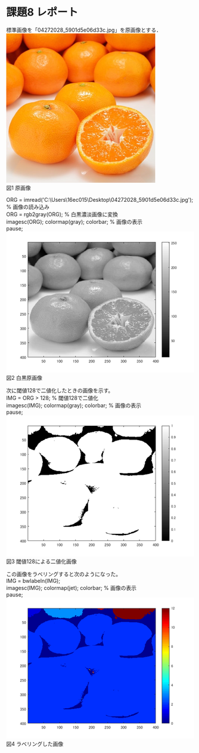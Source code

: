 # 課題8 レポート

標準画像を「04272028_5901d5e06d33c.jpg」を原画像とする．  
![原画像](https://github.com/16ec015/lecture_image_processing/blob/master/%E8%AA%B2%E9%A1%8C8/04272028_5901d5e06d33c.jpg)  
図1 原画像  


ORG = imread('C:\Users\16ec015\Desktop\04272028_5901d5e06d33c.jpg'); % 画像の読み込み  
ORG = rgb2gray(ORG); % 白黒濃淡画像に変換  
imagesc(ORG); colormap(gray); colorbar; % 画像の表示  
pause;  
![原画像](https://github.com/16ec015/lecture_image_processing/blob/master/%E8%AA%B2%E9%A1%8C8/1.png)  
図2 白黒原画像  

次に閾値128で二値化したときの画像を示す。  
IMG = ORG > 128; % 閾値128で二値化  
imagesc(IMG); colormap(gray); colorbar; % 画像の表示  
pause;  
![原画像](https://github.com/16ec015/lecture_image_processing/blob/master/%E8%AA%B2%E9%A1%8C8/2.png)  
図3 閾値128による二値化画像  

この画像をラベリングすると次のようになった。  
IMG = bwlabeln(IMG);  
imagesc(IMG); colormap(jet); colorbar; % 画像の表示  
pause;  
![原画像](https://github.com/16ec015/lecture_image_processing/blob/master/%E8%AA%B2%E9%A1%8C8/3.png)   
図4 ラベリングした画像  
